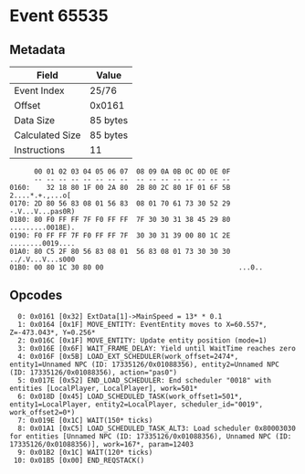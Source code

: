 # Event 65535

## Metadata

| Field           | Value    |
|-----------------|----------|
| Event Index     | 25/76    |
| Offset          | 0x0161   |
| Data Size       | 85 bytes |
| Calculated Size | 85 bytes |
| Instructions    | 11       |

```
      00 01 02 03 04 05 06 07  08 09 0A 0B 0C 0D 0E 0F
      -- -- -- -- -- -- -- --  -- -- -- -- -- -- -- --
0160:    32 18 80 1F 00 2A 80  2B 80 2C 80 1F 01 6F 5B   2....*.+.,...o[
0170: 2D 80 56 83 08 01 56 83  08 01 70 61 73 30 52 29  -.V...V...pas0R)
0180: 80 F0 FF FF 7F F0 FF FF  7F 30 30 31 38 45 29 80  .........0018E).
0190: F0 FF FF 7F F0 FF FF 7F  30 30 31 39 00 80 1C 2E  ........0019....
01A0: 80 C5 2F 80 56 83 08 01  56 83 08 01 73 30 30 30  ../.V...V...s000
01B0: 00 80 1C 30 80 00                                 ...0..          
```

## Opcodes

```
  0: 0x0161 [0x32] ExtData[1]->MainSpeed = 13* * 0.1
  1: 0x0164 [0x1F] MOVE_ENTITY: EventEntity moves to X=60.557*, Z=-473.043*, Y=0.256*
  2: 0x016C [0x1F] MOVE_ENTITY: Update entity position (mode=1)
  3: 0x016E [0x6F] WAIT_FRAME_DELAY: Yield until WaitTime reaches zero
  4: 0x016F [0x5B] LOAD_EXT_SCHEDULER(work_offset=2474*, entity1=Unnamed NPC (ID: 17335126/0x01088356), entity2=Unnamed NPC (ID: 17335126/0x01088356), action="pas0")
  5: 0x017E [0x52] END_LOAD_SCHEDULER: End scheduler "0018" with entities [LocalPlayer, LocalPlayer], work=501*
  6: 0x018D [0x45] LOAD_SCHEDULED_TASK(work_offset1=501*, entity1=LocalPlayer, entity2=LocalPlayer, scheduler_id="0019", work_offset2=0*)
  7: 0x019E [0x1C] WAIT(150* ticks)
  8: 0x01A1 [0xC5] LOAD_SCHEDULED_TASK_ALT3: Load scheduler 0x80003030 for entities [Unnamed NPC (ID: 17335126/0x01088356), Unnamed NPC (ID: 17335126/0x01088356)], work=167*, param=12403
  9: 0x01B2 [0x1C] WAIT(120* ticks)
 10: 0x01B5 [0x00] END_REQSTACK()
```
